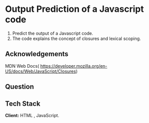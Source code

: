
# Output Prediction of a Javascript code

  1. Predict the output of a Javascript code. 
  2. The code explains the concept of closures and lexical scoping.


## Acknowledgements

 MDN Web Docs( https://developer.mozilla.org/en-US/docs/Web/JavaScript/Closures)

## Question


## Tech Stack

**Client:** HTML , JavaScript.



